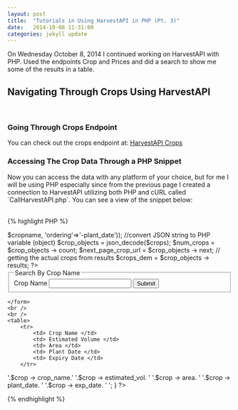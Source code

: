 ```yaml
---
layout: post
title:  "Tutorials in Using HarvestAPI in PHP (Pt. 3)"
date:   2014-10-08 11:31:00
categories: jekyll update
---
```


On Wednesday October 8, 2014 I continued working on HarvestAPI with PHP. Used the endpoints Crop and Prices 
and did a search to show me some of the results in a table. <br/>

<h2> <b> Navigating Through Crops Using HarvestAPI </b> </h2> 
<br/>

<h3> <b> Going Through Crops Endpoint </b> </h3>
You can check out the crops endpoint at: <a href="http://harvestdata.herokuapp.com/crops/"> HarvestAPI Crops </a> <br/>

<h3> <b> Accessing The Crop Data Through a PHP Snippet </b> </h3> 
Now you can access the data with any platform of your choice, but for me I will be using PHP especially since
from the previous page I created a connection to HarvestAPI utilizing both PHP and cURL called `CallHarvestAPI.php`. 
You can see a view of the snippet below: 
<br/><br/>

{% highlight PHP %}

<?php
		include("CallHarvestAPI.php");

		/*---------------------------------------------------------------------------------------*/
		/*---------------------------------- Crop Details ---------------------------------------*/
		/*---------------------------------------------------------------------------------------*/
		
		$cropname = $_GET['crop_name'];

		// call crops resource to return string
		$crops = CallAPI('GET', 'harvestdata.herokuapp.com/crops/',
					array('search'=>$cropname, 'ordering'=>'-plant_date'));

		//convert JSON string to PHP variable (object)
		$crop_objects = json_decode($crops);
			
		$num_crops = $crop_objects -> count;
		$next_page_crop_url  = $crop_objects -> next;
			
		// getting the actual crops from results
		$crops_dem = $crop_objects -> results;
		
?>
	
<form action="crops.php" method="get">
	<fieldset>
		<legend> Search By Crop Name </legend>
		Crop Name <input type="text" name = "crop_name"/> <input type="submit"/>			
	</fieldset>
	
	</form>		
	<br />
	<br />
	<table>
		<tr>
			<td> Crop Name </td>
			<td> Estimated Volume </td>	
			<td> Area </td>
			<td> Plant Date </td>
			<td> Expiry Date </td>
		</tr>
			
<?php 
			
	foreach($crops_dem as $crop)
	{
		echo '<tr>
				<td>'.$crop -> crop_name.'</td>
				<td>'.$crop -> estimated_vol. '</td>
				<td>'.$crop -> area. '</td>
				<td>'.$crop -> plant_date. '</td>
				<td>'.$crop -> exp_date. '</td>
				</tr>';			
	}				
			
?>

{% endhighlight %}